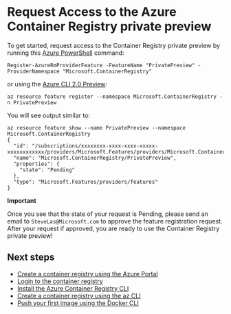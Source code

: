 <properties
   pageTitle="Access to Container Registry [revoew | Microsoft Azure"
   description="Request access to the Azure Container Registry private preview."
   services="container-registry"
   documentationCenter=""
   authors="stvelas"
   manager="balans"
   editor="dlepow"
   tags=""
   keywords=""/>

<tags
   ms.service="container-registry"
   ms.devlang="na"
   ms.topic="get-started-article"
   ms.tgt_pltfrm="na"
   ms.workload="na"
   ms.date="10/25/2016"
   ms.author="stevelas"/>

# Request Access to the Azure Container Registry private preview

To get started, request access to the Container Registry private preview by running this [Azure PowerShell](https://azure.microsoft.com/documentation/articles/powershell-install-configure/) command:

```
Register-AzureRmProviderFeature -FeatureName "PrivatePreview" -ProviderNamespace "Microsoft.ContainerRegistry"

```

or using the [Azure CLI 2.0 Preview](https://github.com/azure/azure-cli):

```
az resource feature register --namespace Microsoft.ContainerRegistry -n PrivatePreview

```

You will see output similar to:

```
az resource feature show --name PrivatePreview --namespace Microsoft.ContainerRegistry
{
  "id": "/subscriptions/xxxxxxxx-xxxx-xxxx-xxxxx-xxxxxxxxxxxx/providers/Microsoft.Features/providers/Microsoft.ContainerRegistry/features/PrivatePreview",
  "name": "Microsoft.ContainerRegistry/PrivatePreview",
  "properties": {
    "state": "Pending"
  },
  "type": "Microsoft.Features/providers/features"
}
```

**Important**

Once you see that the state of your request is Pending, please send an email to `SteveLas@Microsoft.com` to approve the feature registration request. After your request if approved, you are ready to use the Container Registry private preview!

 


## Next steps
* [Create a container registry using the Azure Portal](./container-registry-get-started-portal.md)
* [Login to the container registry](container-registry-authentication.md) 
* [Install the Azure Container Registry CLI](./container-registry-get-started-azure-cli-install.md)
* [Create a container registry using the az CLI](./container-registry-get-started-docker-cli.md)
* [Push your first image using the Docker CLI](./container-registry-get-started-docker-cli.md)
 
